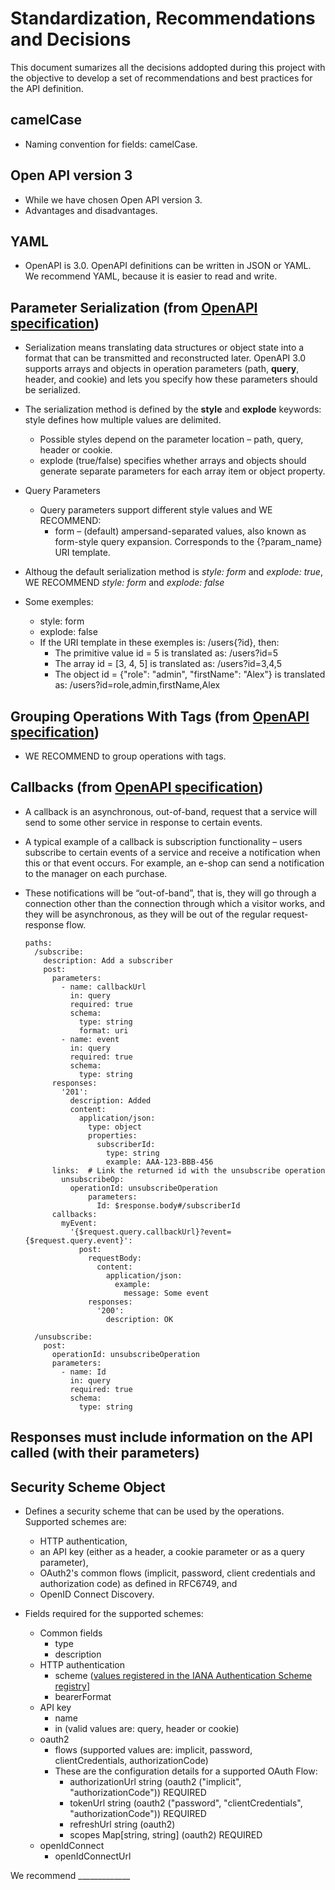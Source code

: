 # Standardization, Recommendations and Decisions

This document sumarizes all the decisions addopted during this project with the objective to develop a set of recommendations and best practices for the API definition.
   
## camelCase
- Naming convention for fields: camelCase. 

## Open API version 3
- While we have chosen Open API version 3. 
- Advantages and disadvantages.

## YAML
- OpenAPI is 3.0. OpenAPI definitions can be written in JSON or YAML. We recommend YAML, because it is easier to read and write. 

## Parameter Serialization (from [OpenAPI specification](https://swagger.io/docs/specification/serialization/))
- Serialization means translating data structures or object state into a format that can be transmitted and reconstructed later. OpenAPI 3.0 supports arrays and objects in operation parameters (path, **query**, header, and cookie) and lets you specify how these parameters should be serialized. 
- The serialization method is defined by the **style** and **explode** keywords:
style defines how multiple values are delimited. 
  - Possible styles depend on the parameter location – path, query, header or cookie.
  - explode (true/false) specifies whether arrays and objects should generate separate parameters for each array item or object property.

- Query Parameters
  - Query parameters support different style values and WE RECOMMEND:
    - form – (default) ampersand-separated values, also known as form-style query expansion. Corresponds to the {?param_name} URI template.

- Althoug the default serialization method is *style: form* and *explode: true*, WE RECOMMEND *style: form* and *explode: false* 
- Some exemples:
  - style: form 
  - explode: false
  -	If the URI template in these exemples is: /users{?id}, then: 
    - The primitive value id = 5 is translated as: /users?id=5
    -	The array id = [3, 4, 5] is translated as: /users?id=3,4,5	
    -	The object id = {"role": "admin", "firstName": "Alex"} is translated as: /users?id=role,admin,firstName,Alex

## Grouping Operations With Tags (from [OpenAPI specification](https://swagger.io/docs/specification/grouping-operations-with-tags/))
- WE RECOMMEND to group operations with tags. 

## Callbacks (from [OpenAPI specification](https://swagger.io/docs/specification/callbacks/))
- A callback is an asynchronous, out-of-band, request that a service will send to some other service in response to certain events. 
- A typical example of a callback is subscription functionality – users subscribe to certain events of a service and receive a notification when this or that event occurs. For example, an e-shop can send a notification to the manager on each purchase. 
- These notifications will be “out-of-band”, that is, they will go through a connection other than the connection through which a visitor works, and they will be asynchronous, as they will be out of the regular request-response flow. 

      paths:
        /subscribe:
          description: Add a subscriber
          post:
            parameters:
              - name: callbackUrl
                in: query
                required: true
                schema:
                  type: string
                  format: uri
              - name: event
                in: query
                required: true
                schema:
                  type: string
            responses:
              '201':
                description: Added
                content:
                  application/json:
                    type: object
                    properties:
                      subscriberId: 
                        type: string
                        example: AAA-123-BBB-456                    
            links:  # Link the returned id with the unsubscribe operation
              unsubscribeOp:
                operationId: unsubscribeOperation
                    parameters: 
                      Id: $response.body#/subscriberId
            callbacks:
              myEvent:
                '{$request.query.callbackUrl}?event={$request.query.event}':
                  post:
                    requestBody:
                      content:
                        application/json:
                          example:
                            message: Some event
                    responses:
                      '200':
                        description: OK
                    
        /unsubscribe:
          post:
            operationId: unsubscribeOperation
            parameters:
              - name: Id
                in: query
                required: true
                schema:
                  type: string

## Responses must include information on the API called (with their parameters)

## Security Scheme Object
- Defines a security scheme that can be used by the operations. Supported schemes are:
  
  - HTTP authentication, 
  - an API key (either as a header, a cookie parameter or as a query parameter), 
  - OAuth2's common flows (implicit, password, client credentials and authorization code) as defined in RFC6749, and 
  - OpenID Connect Discovery.

- Fields required for the supported schemes:
  - Common fields
    - type
    - description
  - HTTP authentication
    - scheme ([values registered in the IANA Authentication Scheme registry](https://www.iana.org/assignments/http-authschemes/http-authschemes.xhtml)]
    - bearerFormat
  - API key 
    - name
    - in (valid values are: query, header or cookie)
  - oauth2
    - flows (supported values are:  implicit, password, clientCredentials, authorizationCode)
    - These are the configuration details for a supported OAuth Flow:
      - authorizationUrl string (oauth2 ("implicit", "authorizationCode")) REQUIRED
      - tokenUrl string (oauth2 ("password", "clientCredentials", "authorizationCode")) REQUIRED 
      - refreshUrl string (oauth2)
      - scopes Map[string, string] (oauth2) REQUIRED 
  - openIdConnect
    - openIdConnectUrl


We recommend _____________ 
